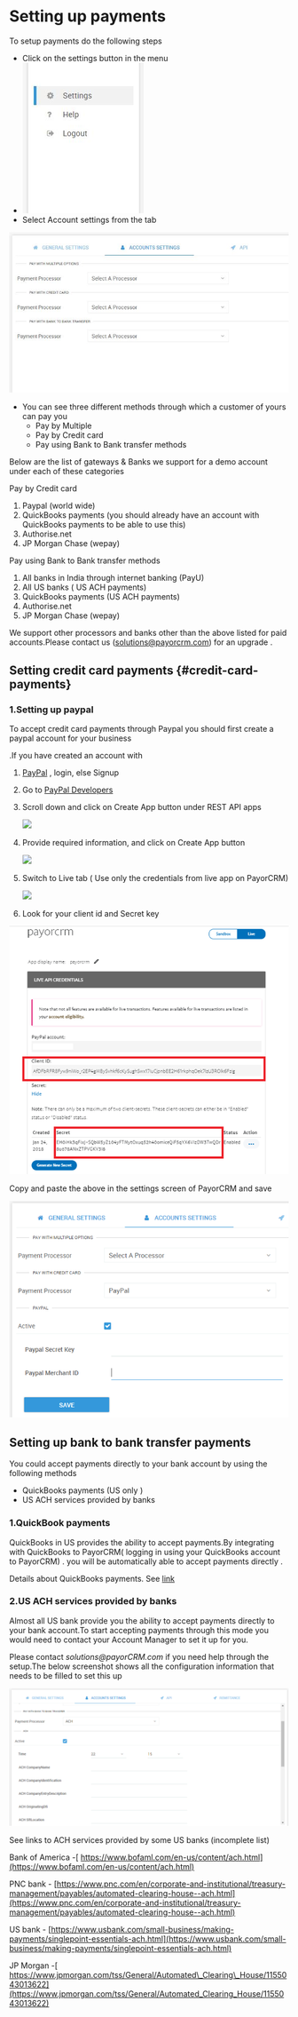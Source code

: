 # Setting up payments

To setup payments do the following steps

* Click on the settings button in the menu
* ![](.gitbook/assets/settings.JPG)
* Select Account settings from the tab

![](.gitbook/assets/account-settings.JPG)

* You can see three different methods through which a customer of yours can pay you
  * Pay by Multiple
  * Pay by Credit card
  * Pay using Bank to Bank transfer methods

Below are the list of gateways & Banks we support for a demo account under each of these categories

Pay by Credit card

1. Paypal \(world wide\)
2. QuickBooks payments \(you should already have an account with QuickBooks payments to be able to use this\)
3. Authorise.net
4. JP Morgan Chase \(wepay\)

Pay using Bank to Bank transfer methods

1. All banks in India through internet banking \(PayU\)
2. All US banks \( US ACH payments\)
3. QuickBooks payments \(US ACH payments\)
4. Authorise.net
5. JP Morgan Chase \(wepay\)

We support other processors and banks other than the above listed for paid accounts.Please contact us \(solutions@payorcrm.com\) for an upgrade .

## Setting credit card payments {#credit-card-payments}

### 1.Setting up paypal

To accept credit card payments through Paypal you should first create a paypal account for your business

.If you have created an account with

1. [PayPal](https://www.paypal.com/) , login, else Signup
2. Go to [PayPal Developers](https://developer.paypal.com/)
3. Scroll down and click on Create App button under REST API apps

   ![](https://snappy.appypie.com/ckeditor/plugins/imageuploader/uploads//4269e5a11.png)

4. Provide required information, and click on Create App button

   ![](https://snappy.appypie.com/ckeditor/plugins/imageuploader/uploads//427e3800f.png)

5. Switch to Live tab \( Use only the credentials from live app on PayorCRM\)

   ![](https://snappy.appypie.com/ckeditor/plugins/imageuploader/uploads//428efd80c.png)

6. Look for your client id and Secret key

![](.gitbook/assets/paypal-securitykey.png)

Copy and paste the above in the settings screen of PayorCRM and save

![](.gitbook/assets/payorcrm-paypal-security.PNG)

## Setting up bank to bank transfer payments

You could accept payments directly to your bank account by using the following methods

* QuickBooks payments \(US only \)
* US ACH services provided by banks 

### 1.QuickBook payments

QuickBooks in US provides the ability to accept payments.By integrating with QuickBooks to PayorCRM\( logging in using your QuickBooks account to PayorCRM\) . you will be automatically able to accept payments directly .

Details about QuickBooks payments. See [link ](https://quickbooks.intuit.com/payments/)

### 2.US ACH services provided by banks

Almost all US bank provide you the ability to accept payments directly to your bank account.To start accepting payments through this mode you would need to contact your Account Manager to set it up for you.

Please contact _solutions@payorCRM.com_ if you need help through the setup.The below screenshot shows all the configuration information that needs to be filled to set this up

![](.gitbook/assets/us-ach-setup.png)

See links to ACH services provided by some US banks \(incomplete list\)

Bank of America -[ https://www.bofaml.com/en-us/content/ach.html](https://www.bofaml.com/en-us/content/ach.html)

PNC bank - [https://www.pnc.com/en/corporate-and-institutional/treasury-management/payables/automated-clearing-house--ach.html](https://www.pnc.com/en/corporate-and-institutional/treasury-management/payables/automated-clearing-house--ach.html)

US bank - [https://www.usbank.com/small-business/making-payments/singlepoint-essentials-ach.html](https://www.usbank.com/small-business/making-payments/singlepoint-essentials-ach.html)

JP Morgan -[ https://www.jpmorgan.com/tss/General/Automated\_Clearing\_House/1155043013622](https://www.jpmorgan.com/tss/General/Automated_Clearing_House/1155043013622)

